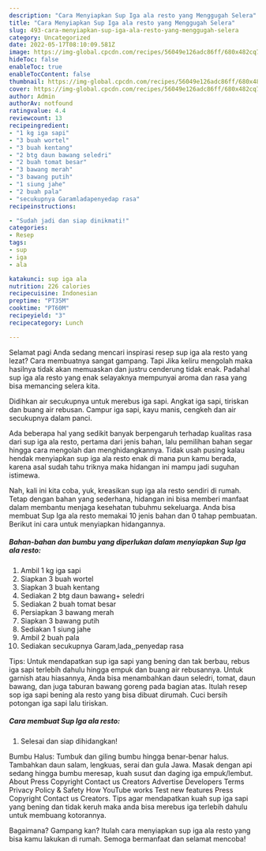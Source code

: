 ```yaml
---
description: "Cara Menyiapkan Sup Iga ala resto yang Menggugah Selera"
title: "Cara Menyiapkan Sup Iga ala resto yang Menggugah Selera"
slug: 493-cara-menyiapkan-sup-iga-ala-resto-yang-menggugah-selera
category: Uncategorized
date: 2022-05-17T08:10:09.581Z
image: https://img-global.cpcdn.com/recipes/56049e126adc86ff/680x482cq70/sup-iga-ala-resto-foto-resep-utama.jpg
hideToc: false
enableToc: true
enableTocContent: false
thumbnail: https://img-global.cpcdn.com/recipes/56049e126adc86ff/680x482cq70/sup-iga-ala-resto-foto-resep-utama.jpg
cover: https://img-global.cpcdn.com/recipes/56049e126adc86ff/680x482cq70/sup-iga-ala-resto-foto-resep-utama.jpg
author: Admin
authorAv: notfound
ratingvalue: 4.4
reviewcount: 13
recipeingredient:
- "1 kg iga sapi"
- "3 buah wortel"
- "3 buah kentang"
- "2 btg daun bawang seledri"
- "2 buah tomat besar"
- "3 bawang merah"
- "3 bawang putih"
- "1 siung jahe"
- "2 buah pala"
- "secukupnya Garamladapenyedap rasa"
recipeinstructions:

- "Sudah jadi dan siap dinikmati!"
categories:
- Resep
tags:
- sup
- iga
- ala

katakunci: sup iga ala 
nutrition: 226 calories
recipecuisine: Indonesian
preptime: "PT35M"
cooktime: "PT60M"
recipeyield: "3"
recipecategory: Lunch

---
```



Selamat pagi Anda sedang mencari inspirasi resep sup iga ala resto yang lezat? Cara membuatnya sangat gampang. Tapi Jika keliru mengolah maka hasilnya tidak akan memuaskan dan justru cenderung tidak enak. Padahal sup iga ala resto yang enak selayaknya mempunyai aroma dan rasa yang bisa memancing selera kita.


Didihkan air secukupnya untuk merebus iga sapi. Angkat iga sapi, tiriskan dan buang air rebusan. Campur iga sapi, kayu manis, cengkeh dan air secukupnya dalam panci.

Ada beberapa hal yang sedikit banyak berpengaruh terhadap kualitas rasa dari sup iga ala resto, pertama dari jenis bahan, lalu pemilihan bahan segar hingga cara mengolah dan menghidangkannya. Tidak usah pusing kalau hendak menyiapkan sup iga ala resto enak di mana pun kamu berada, karena asal sudah tahu triknya maka hidangan ini mampu jadi suguhan istimewa.


Nah, kali ini kita coba, yuk, kreasikan sup iga ala resto sendiri di rumah. Tetap dengan bahan yang sederhana, hidangan ini bisa memberi manfaat dalam membantu menjaga kesehatan tubuhmu sekeluarga. Anda bisa membuat Sup Iga ala resto memakai 10 jenis bahan dan 0 tahap pembuatan. Berikut ini cara untuk menyiapkan hidangannya.

<!--inarticleads1-->

##### Bahan-bahan dan bumbu yang diperlukan dalam menyiapkan Sup Iga ala resto:

1. Ambil 1 kg iga sapi
1. Siapkan 3 buah wortel
1. Siapkan 3 buah kentang
1. Sediakan 2 btg daun bawang+ seledri
1. Sediakan 2 buah tomat besar
1. Persiapkan 3 bawang merah
1. Siapkan 3 bawang putih
1. Sediakan 1 siung jahe
1. Ambil 2 buah pala
1. Sediakan secukupnya Garam,lada,,penyedap rasa


Tips: Untuk mendapatkan sup iga sapi yang bening dan tak berbau, rebus iga sapi terlebih dahulu hingga empuk dan buang air rebusannya. Untuk garnish atau hiasannya, Anda bisa menambahkan daun seledri, tomat, daun bawang, dan juga taburan bawang goreng pada bagian atas. Itulah resep sop iga sapi bening ala resto yang bisa dibuat dirumah. Cuci bersih potongan iga sapi lalu tiriskan. 

<!--inarticleads2-->

##### Cara membuat Sup Iga ala resto:


1. Selesai dan siap dihidangkan!

Bumbu Halus: Tumbuk dan giling bumbu hingga benar-benar halus. Tambahkan daun salam, lengkuas, serai dan gula Jawa. Masak dengan api sedang hingga bumbu meresap, kuah susut dan daging iga empuk/lembut. About Press Copyright Contact us Creators Advertise Developers Terms Privacy Policy &amp; Safety How YouTube works Test new features Press Copyright Contact us Creators. Tips agar mendapatkan kuah sup iga sapi yang bening dan tidak keruh maka anda bisa merebus iga terlebih dahulu untuk membuang kotorannya. 

Bagaimana? Gampang kan? Itulah cara menyiapkan sup iga ala resto yang bisa kamu lakukan di rumah. Semoga bermanfaat dan selamat mencoba!
